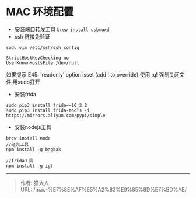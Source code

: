 # MAC 环境配置


* 安装端口转发工具 `brew install usbmuxd`
* ssh 链接免验证
```
sodu vim /etc/ssh/ssh_config

StrictHostKeyChecking no
UserKnownHostsFile /dev/null
```
如果提示 E45: 'readonly' option isset (add ! to override)
使用 :q! 强制关闭文件,用sudo打开

* 安装frida
```
sudo pip3 install frida==16.2.2
sudo pip3 install frida-tools -i https://mirrors.aliyun.com/pypi/simple
```

* 安装nodejs工具
```
brew install node
//砸壳工具
npm install -g bagbak

//frida工具
npm install -g igf
```



---

> 作者: 猫大人  
> URL: /mac-%E7%8E%AF%E5%A2%83%E9%85%8D%E7%BD%AE/  

